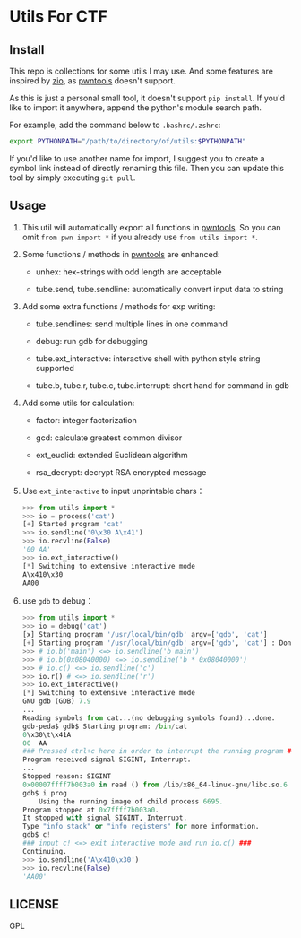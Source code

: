# Utils For CTF

## Install

This repo is collections for some utils I may use.
And some features are inspired by [zio], as [pwntools] doesn't support.

As this is just a personal small tool, it doesn't support `pip install`.
If you'd like to import it anywhere, append the python's module search path.

For example, add the command below to `.bashrc/.zshrc`:

```bash
export PYTHONPATH="/path/to/directory/of/utils:$PYTHONPATH"
```

If you'd like to use another name for import, I suggest you to create a symbol link instead of directly renaming this file.
Then you can update this tool by simply executing `git pull`.

## Usage

1. This util will automatically export all functions in [pwntools]. So you can omit `from pwn import *` if you already use `from utils import *`.

1. Some functions / methods in [pwntools] are enhanced:

    * unhex: hex-strings with odd length are acceptable

    * tube.send, tube.sendline: automatically convert input data to string

1. Add some extra functions / methods for exp writing:

    * tube.sendlines: send multiple lines in one command

    * debug: run gdb for debugging

    * tube.ext_interactive: interactive shell with python style string supported

    * tube.b, tube.r, tube.c, tube.interrupt: short hand for command in gdb

1. Add some utils for calculation:

    * factor: integer factorization

    * gcd: calculate greatest common divisor

    * ext_euclid: extended Euclidean algorithm

    * rsa_decrypt: decrypt RSA encrypted message

1. Use `ext_interactive` to input unprintable chars：

    ```python
    >>> from utils import *
    >>> io = process('cat')
    [+] Started program 'cat'
    >>> io.sendline('0\x30 A\x41')
    >>> io.recvline(False)
    '00 AA'
    >>> io.ext_interactive()
    [*] Switching to extensive interactive mode
    A\x410\x30
    AA00
    ```

1. use `gdb` to debug：

    ```python
    >>> from utils import *
    >>> io = debug('cat')
    [x] Starting program '/usr/local/bin/gdb' argv=['gdb', 'cat']    [+] Starting program '/usr/local/bin/gdb' argv=['gdb', 'cat'] : Done
    >>> # io.b('main') <=> io.sendline('b main')
    >>> # io.b(0x08040000) <=> io.sendline('b * 0x08040000')
    >>> # io.c() <=> io.sendline('c')
    >>> io.r() # <=> io.sendline('r')
    >>> io.ext_interactive()
    [*] Switching to extensive interactive mode    GNU gdb (GDB) 7.9    ...
    Reading symbols from cat...(no debugging symbols found)...done.
    gdb-peda$ gdb$ Starting program: /bin/cat    0\x30\t\x41A    00	AA
    ### Pressed ctrl+c here in order to interrupt the running program ###
    Program received signal SIGINT, Interrupt.
    ...
    Stopped reason: SIGINT    0x00007ffff7b003a0 in read () from /lib/x86_64-linux-gnu/libc.so.6
    gdb$ i prog        Using the running image of child process 6695.    Program stopped at 0x7ffff7b003a0.    It stopped with signal SIGINT, Interrupt.    Type "info stack" or "info registers" for more information.
    gdb$ c!
    ### input c! <=> exit interactive mode and run io.c() ###
    Continuing.
    >>> io.sendline('A\x410\x30')    >>> io.recvline(False)    'AA00'    ```

## LICENSE

GPL

[zio]: https://github.com/zTrix/zio
[pwntools]: https://github.com/Gallopsled/pwntools
